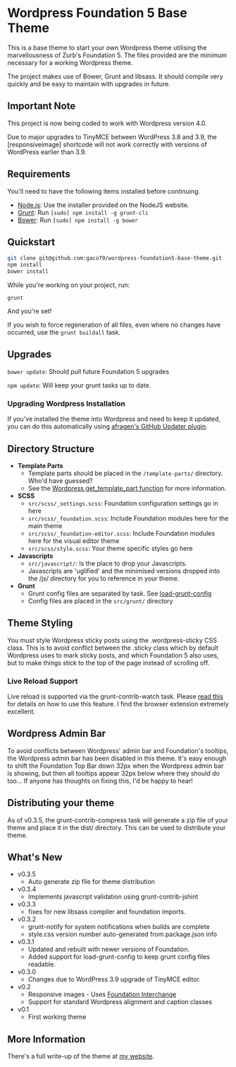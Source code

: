 # Wordpress Foundation 5 Base Theme

This is a base theme to start your own Wordpress theme utilising the marvellousness of Zurb's Foundation 5. The files provided are the minimum necessary for a working Wordpress theme. 

The project makes use of Bower, Grunt and libsass. It should compile very quickly and be easy to maintain with upgrades in future.

## Important Note

This project is now being coded to work with Wordpress version 4.0.

Due to major upgrades to TinyMCE between WordPress 3.8 and 3.9, the [responsiveimage] shortcode will not work correctly with versions of WordPress earlier than 3.9.

## Requirements

You'll need to have the following items installed before continuing.

  * [Node.js](http://nodejs.org): Use the installer provided on the NodeJS website.
  * [Grunt](http://gruntjs.com/): Run `[sudo] npm install -g grunt-cli`
  * [Bower](http://bower.io): Run `[sudo] npm install -g bower`

## Quickstart

```bash
git clone git@github.com:gaco79/wordpress-foundation5-base-theme.git
npm install
bower install
```

While you're working on your project, run:

`grunt`

And you're set!

If you wish to force regeneration of all files, even where no changes have occurred, use the `grunt buildall` task.

## Upgrades

`bower update`: Should pull future Foundation 5 upgrades

`npm update`: Will keep your grunt tasks up to date.

### Upgrading Wordpress Installation

If you've installed the theme into Wordpress and need to keep it updated, you can do this automatically using [afragen's GitHub Updater plugin](https://github.com/afragen/github-updater).

## Directory Structure

* **Template Parts**
    * Template parts should be placed in the `/template-parts/` directory. Who'd have guessed?
    * See the [Wordpress get_template_part function](http://codex.wordpress.org/Function_Reference/get_template_part) for more information.
* **SCSS**
    * `src/scss/_settings.scss`: Foundation configuration settings go in here
    * `src/scss/_foundation.scss`: Include Foundation modules here for the main theme
    * `src/scss/_foundation-editor.scss`: Include Foundation modules here for the visual editor theme
    * `src/scss/style.scss`: Your theme specific styles go here
* **Javascripts**
    * `src/javascript/`: Is the place to drop your Javascripts.
    * Javascripts are 'uglified' and the minimised versions dropped into the /js/ directory for you to reference in your theme.
* **Grunt**
    * Grunt config files are separated by task. See [load-grunt-config](https://github.com/firstandthird/load-grunt-config)
    * Config files are placed in the `src/grunt/` directory

## Theme Styling

You must style Wordpress sticky posts using the .wordpress-sticky CSS class. This is to avoid conflict between the .sticky class which by default Wordpress uses to mark sticky posts, and which Foundation 5 also uses, but to make things stick to the top of the page instead of scrolling off.

### Live Reload Support

Live reload is supported via the grunt-contrib-watch task. Please [read this](https://github.com/gruntjs/grunt-contrib-watch/blob/master/docs/watch-examples.md#enabling-live-reload-in-your-html) for details on how to use this feature. I find the browser extension extremely excellent.

## Wordpress Admin Bar

To avoid conflicts between Wordpress' admin bar and Foundation's tooltips, the Wordpress admin bar has been disabled in this theme. It's easy enough to shift the Foundation Top Bar down 32px when the Wordpress admin bar is showing, but then all tooltips appear 32px below where they should do too... If anyone has thoughts on fixing this, I'd be happy to hear!

## Distributing your theme

As of v0.3.5, the grunt-contrib-compress task will generate a zip file of your theme and place it in the dist/ directory. This can be used to distribute your theme.

## What's New
* v0.3.5
    * Auto generate zip file for theme distribution
* v0.3.4
    * Implements javascript validation using grunt-contrib-jshint
* v0.3.3
    * fixes for new libsass compiler and foundation imports.
* v0.3.2
    * grunt-notify for system notifications when builds are complete
    * style.css version number auto-generated from package.json info
* v0.3.1
    * Updated and rebuilt with newer versions of Foundation.
    * Added support for load-grunt-config to keep grunt config files readable.
* v0.3.0
    * Changes due to WordPress 3.9 upgrade of TinyMCE editor.
* v0.2
    * Responsive images - Uses [Foundation Interchange](http://foundation.zurb.com/docs/components/interchange.html)
    * Support for standard Wordpress alignment and caption classes
* v0.1
    * First working theme

## More Information

There's a full write-up of the theme at [my website](http://garethcooper.com/?p=1679).
